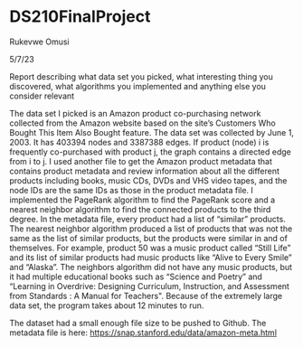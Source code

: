 # DS210FinalProject

Rukevwe Omusi

5/7/23

Report describing what data set you picked, what interesting thing you discovered, what algorithms you implemented and anything else you consider relevant 

The data set I picked is an Amazon product co-purchasing network collected from the Amazon website based on the site’s Customers Who Bought This Item Also Bought feature. 
The data set was collected by June 1, 2003. It has 403394 nodes and 3387388 edges. If product (node) i is frequently co-purchased with product j, the graph contains a 
directed edge from i to j. I used another file to get the Amazon product metadata that contains product metadata and review information about all the different products 
including books, music CDs, DVDs and VHS video tapes, and the node IDs are the same IDs as those in the product metadata file. 
I implemented the PageRank algorithm to find the PageRank score and a nearest neighbor algorithm to find the connected products to the third degree.
In the metadata file, every product had a list of “similar” products. The nearest neighbor algorithm produced a list of products that was not the same as the list of 
similar products, but the products were similar in and of themselves. For example, product 50 was a music product called “Still Life” and its list of similar products 
had music products like “Alive to Every Smile” and “Alaska”. The neighbors algorithm did not have any music products, but it had multiple educational books such as 
“Science and Poetry” and  “Learning in Overdrive: Designing Curriculum, Instruction, and Assessment from Standards : A Manual for Teachers".
Because of the extremely large data set, the program takes about 12 minutes to run.

The dataset had a small enough file size to be pushed to Github. The metadata file is here: https://snap.stanford.edu/data/amazon-meta.html 


